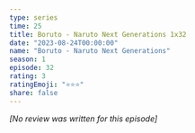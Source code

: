 ```yaml
---
type: series
time: 25
title: Boruto - Naruto Next Generations 1x32
date: "2023-08-24T00:00:00"
name: "Boruto - Naruto Next Generations"
season: 1
episode: 32
rating: 3
ratingEmoji: "⭐️⭐️⭐️"
share: false
---
```


_[No review was written for this episode]_
